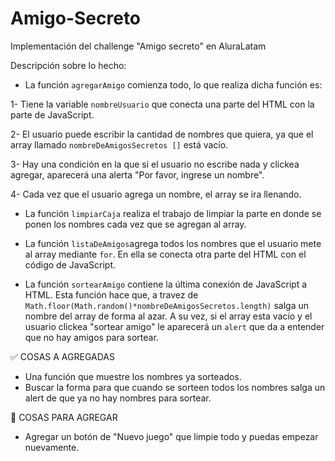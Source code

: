 # Amigo-Secreto
Implementación del challenge "Amigo secreto" en AluraLatam

Descripción sobre lo hecho:

- La función ```agregarAmigo``` comienza todo, lo que realiza dicha función es:

1- Tiene la variable ```nombreUsuario``` que conecta una parte del HTML con la parte de JavaScript.

2- El usuario puede escribir la cantidad de nombres que quiera, ya que el array llamado ```nombreDeAmigosSecretos []``` está vacío.

3- Hay una condición en la que si el usuario no escribe nada y clickea agregar, aparecerá una alerta "Por favor, ingrese un nombre".

4- Cada vez que el usuario agrega un nombre, el array se ira llenando.

- La función ```limpiarCaja``` realiza el trabajo de limpiar la parte en donde se ponen los nombres cada vez que se agregan al array.

- La función ```listaDeAmigos```agrega todos los nombres que el usuario mete al array mediante ```for```. En ella se conecta otra parte del HTML con el código de JavaScript.

- La función ```sortearAmigo``` contiene la última conexión de JavaScript a HTML. Esta función hace que, a travez de ```Math.floor(Math.random()*nombreDeAmigosSecretos.length)``` salga un nombre del array de forma al azar. A su vez, si el array esta vacío y el usuario clickea "sortear amigo" le aparecerá un ```alert``` que da a entender que no hay amigos para sortear.

✅ COSAS A AGREGADAS
- Una función que muestre los nombres ya sorteados.
- Buscar la forma para que cuando se sorteen todos los nombres salga un alert de que ya no hay nombres para sortear.

📌 COSAS PARA AGREGAR
- Agregar un botón de "Nuevo juego" que limpie todo y puedas empezar nuevamente.
